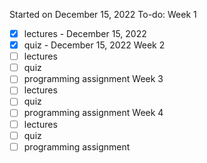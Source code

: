 Started on December 15, 2022
To-do:
Week 1
- [x] lectures - December 15, 2022
- [x] quiz - December 15, 2022
Week 2
- [ ] lectures
- [ ] quiz
- [ ] programming assignment
Week 3
- [ ] lectures
- [ ] quiz
- [ ] programming assignment
Week 4
- [ ] lectures
- [ ] quiz
- [ ] programming assignment
